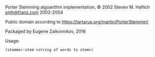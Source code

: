 Porter Stemming algoarithm implementation, © 2002 Steven M. Haflich smh@franz.com 2002-2004

Public domain according to https://tartarus.org/martin/PorterStemmer/

Packaged by Eugene Zaikonnikov, 2016

Usage:

    (stemmer:stem <string of words to stem>)
